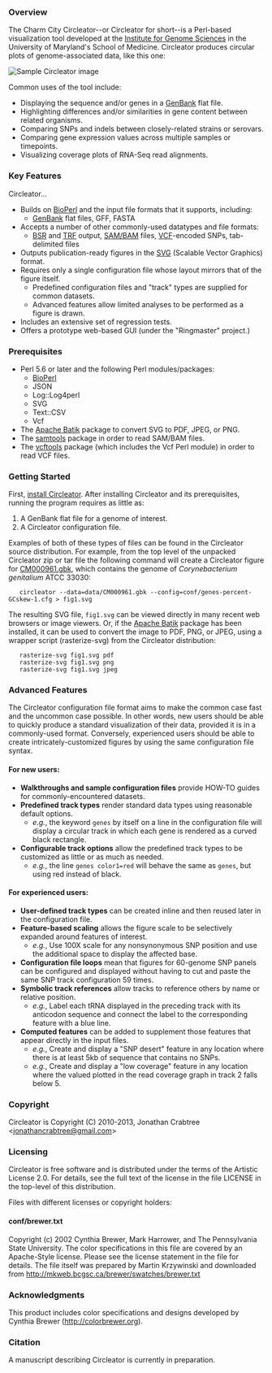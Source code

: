 
### Overview

The Charm City Circleator--or Circleator for short--is a Perl-based
visualization tool developed at the [Institute for Genome Sciences][igs]
in the University of Maryland's School of Medicine. Circleator produces
circular plots of genome-associated data, like this one:

![Sample Circleator image][sample image]

Common uses of the tool include:

* Displaying the sequence and/or genes in a [GenBank][] flat file.
* Highlighting differences and/or similarities in gene content between related organisms.
* Comparing SNPs and indels between closely-related strains or serovars.
* Comparing gene expression values across multiple samples or timepoints.
* Visualizing coverage plots of RNA-Seq read alignments.

[sample image]: https://github.com/jonathancrabtree/Circleator/blob/gh-pages-dev/images/CP002725-2-420.png?raw=true "Sample Circleator Image"
[genbank]: http://www.ncbi.nlm.nih.gov/genbank/
[igs]: http://igs.umaryland.edu

### Key Features

Circleator...

* Builds on [BioPerl][] and the input file formats that it supports, including:
  * [GenBank][] flat files, GFF, FASTA
* Accepts a number of other commonly-used datatypes and file formats:
  * [BSR][] and [TRF][] output, [SAM/BAM][samtools] files, [VCF][vcftools]-encoded SNPs, tab-delimited files
* Outputs publication-ready figures in the [SVG][] (Scalable Vector Graphics) format.
* Requires only a single configuration file whose layout mirrors that of the figure itself.
  * Predefined configuration files and "track" types are supplied for common datasets.
  * Advanced features allow limited analyses to be performed as a figure is drawn.
* Includes an extensive set of regression tests.
* Offers a prototype web-based GUI (under the "Ringmaster" project.)

[bioperl]: http://www.bioperl.org
[svg]: http://www.w3.org/Graphics/SVG/
[bsr]: http://bsr.igs.umaryland.edu
[trf]: http://tandem.bu.edu/trf/trf.html
[samtools]: http://samtools.sourceforge.net
[vcftools]: http://vcftools.sourceforge.net

### Prerequisites

* Perl 5.6 or later and the following Perl modules/packages:
  * [BioPerl][]
  * JSON
  * Log::Log4perl
  * SVG
  * Text::CSV
  * Vcf
* The [Apache Batik][batik] package to convert SVG to PDF, JPEG, or PNG.
* The [samtools][] package in order to read SAM/BAM files.
* The [vcftools][] package (which includes the Vcf Perl module) in order to read VCF files.

[batik]: http://xmlgraphics.apache.org/batik/
[bioperl]: http://www.bioperl.org
[samtools]: http://samtools.sourceforge.net
[vcftools]: http://vcftools.sourceforge.net

### Getting Started

First, [install Circleator][install]. After installing Circleator and
its prerequisites, running the program requires as little as:

1. A GenBank flat file for a genome of interest.
2. A Circleator configuration file.

Examples of both of these types of files can be found in the Circleator
source distribution. For example, from the top level of the unpacked
Circleator zip or tar file the following command will create a Circleator 
figure for [CM000961.gbk][], which contains the genome of 
*Corynebacterium genitalium* ATCC 33030:

       circleator --data=data/CM000961.gbk --config=conf/genes-percent-GCskew-1.cfg > fig1.svg

The resulting SVG file, `fig1.svg` can be viewed directly in many
recent web browsers or image viewers. Or, if the [Apache Batik][batik]
package has been installed, it can be used to convert the image to
PDF, PNG, or JPEG, using a wrapper script (rasterize-svg) from the
Circleator distribution:

       rasterize-svg fig1.svg pdf
       rasterize-svg fig1.svg png
       rasterize-svg fig1.svg jpeg

[CM000961.gbk]: https://github.com/jonathancrabtree/Circleator/blob/master/data/CM000961.gbk
[install]: https://github.com/jonathancrabtree/Circleator/blob/gh-pages-dev/install.md

### Advanced Features

The Circleator configuration file format aims to make the common case
fast and the uncommon case possible. In other words, new users should
be able to quickly produce a standard visualization of their data,
provided it is in a commonly-used format. Conversely, experienced
users should be able to create intricately-customized figures by using
the same configuration file syntax.

#### For new users:
  * **Walkthroughs and sample configuration files** provide HOW-TO guides for commonly-encountered datasets.
  * **Predefined track types** render standard data types using reasonable default options.
    * *e.g.*, the keyword `genes` by itself on a line in the configuration file will display a circular track in which each gene is rendered as a curved black rectangle.
  * **Configurable track options** allow the predefined track types to be customized as little or as much as needed.
    * *e.g.*, the line `genes color1=red` will behave the same as `genes`, but using red instead of black.

#### For experienced users:
  * **User-defined track types** can be created inline and then reused later in the configuration file.
  * **Feature-based scaling** allows the figure scale to be selectively expanded around features of interest.
    * *e.g.*, Use 100X scale for any nonsynonymous SNP position and use the additional space to display the affected base.
  * **Configuration file loops** mean that figures for 60-genome SNP panels can be configured and displayed without having to cut and paste the same SNP track configuration 59 times.
  * **Symbolic track references** allow tracks to reference others by name or relative position.
    * *e.g.*, Label each tRNA displayed in the preceding track with its anticodon sequence and connect the label to the corresponding feature with a blue line.
  * **Computed features** can be added to supplement those features that appear directly in the input files.
    * *e.g.*, Create and display a "SNP desert" feature in any location where there is at least 5kb of sequence that contains no SNPs.
    * *e.g.*, Create and display a "low coverage" feature in any location where the valued plotted in the read coverage graph in track 2 falls below 5.

### Copyright

Circleator is Copyright (C) 2010-2013, Jonathan Crabtree \<<jonathancrabtree@gmail.com>\>

### Licensing

Circleator is free software and is distributed under the terms of the 
Artistic License 2.0. For details, see the full text of the license
in the file LICENSE in the top-level of this distribution.

Files with different licenses or copyright holders:

#### conf/brewer.txt
Copyright (c) 2002 Cynthia Brewer, Mark Harrower, and The Pennsylvania State University.
The color specifications in this file are covered by an Apache-Style
license. Please see the license statement in the file for details.
The file itself was prepared by Martin Krzywinski and downloaded from
<http://mkweb.bcgsc.ca/brewer/swatches/brewer.txt>

### Acknowledgments

This product includes color specifications and designs developed by Cynthia Brewer (<http://colorbrewer.org>).

### Citation

A manuscript describing Circleator is currently in preparation.
